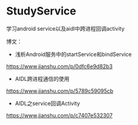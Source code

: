 # StudyService
学习android service以及aidl中跨进程回调activity

博文：

- 浅析Android服务中的startService和bindService

https://www.jianshu.com/p/0dfc6e9d82b3 

- AIDL跨进程通信的使用

https://www.jianshu.com/p/5789c59095cb

- AIDL之service回调Activity

https://www.jianshu.com/p/c7407e532307
